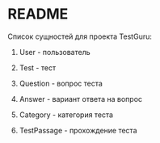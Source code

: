 # README

Список сущностей для проекта TestGuru:

1. User - пользователь

2. Test - тест

3. Question - вопрос теста

4. Answer - вариант ответа на вопрос

5. Category - категория теста

6. TestPassage - прохождение теста

